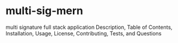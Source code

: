 # multi-sig-mern
multi signature full stack application
Description, Table of Contents, Installation, Usage, License, Contributing, Tests, and Questions

